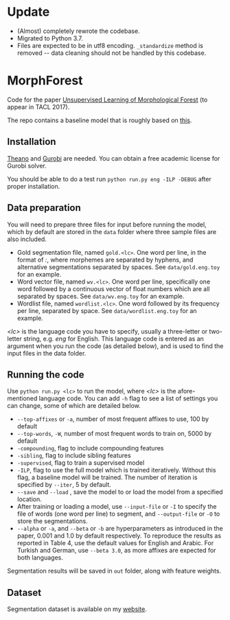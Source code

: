 # Update
* (Almost) completely rewrote the codebase.
* Migrated to Python 3.7.
* Files are expected to be in utf8 encoding. `_standardize` method is removed -- data cleaning should not be handled by this codebase.

# MorphForest
Code for the paper [Unsupervised Learning of Morphological Forest](http://people.csail.mit.edu/j_luo/assets/publications/MorphForest.pdf) (to appear in TACL 2017).

The repo contains a baseline model that is roughly based on [this](https://github.com/karthikncode/MorphoChain).

## Installation
[Theano](http://deeplearning.net/software/theano/install.html) and [Gurobi](http://www.gurobi.com/downloads/download-license-center?utm_expid=11945996-35.HzYrTI0vR2iUbbuLy5dLJw.1&utm_referrer=http%3A%2F%2Fwww.gurobi.com%2F) are needed. You can obtain a free academic license for Gurobi solver.

You should be able to do a test run `python run.py eng -ILP -DEBUG` after proper installation.

## Data preparation
You will need to prepare three files for input before running the model, which by default are stored in the `data` folder where three sample files are also included.
* Gold segmentation file, named `gold.<lc>`. One word per line, in the format of *<word>:<segmentations>*, where morphemes are separated by hyphens, and alternative segmentations separated by spaces. See `data/gold.eng.toy` for an example.
* Word vector file, named `wv.<lc>`. One word per line, specifically one word followed by a continuous vector of float numbers which are all separated by spaces. See `data/wv.eng.toy` for an example.
* Wordlist file, named `wordlist.<lc>`. One word followed by its frequency per line, separated by space. See `data/wordlist.eng.toy` for an example.

*\<lc\>* is the language code you have to specify, usually a three-letter or two-letter string, e.g. *eng* for English. This language code is entered as an argument when you run the code (as detailed below), and is used to find the input files in the data folder.

## Running the code
Use `python run.py <lc>` to run the model, where *\<lc\>* is the afore-mentioned language code. You can add `-h` flag to see a list of settings you can change, some of which are detailed below.
* `--top-affixes` or `-a`, number of most frequent affixes to use, 100 by default
* `--top-words`, `-W`, number of most frequent words to train on, 5000 by default
* `-compounding`, flag to include compounding features
* `-sibling`, flag to include sibling features
* `-supervised`, flag to train a supervised model
* `-ILP`, flag to use the full model which is trained iteratively. Without this flag, a baseline model will be trained. The number of iteration is specified by `--iter`, 5 by default.
* `--save` and `--load` , save the model to or load the model from a specified location.
* After training or loading a model, use `--input-file` or `-I` to specify the file of words (one word per line) to segment, and `--output-file` or `-O` to store the segmentations.
* `--alpha` or `-a`, and `--beta` or `-b` are hyperparameters as introduced in the paper, 0.001 and 1.0 by default respectively. To reproduce the results as reported in Table 4, use the default values for English and Arabic. For Turkish and German, use `--beta 3.0`, as more affixes are expected for both languages.

Segmentation results will be saved in `out` folder, along with feature weights.

## Dataset
Segmentation dataset is available on my [website](http://people.csail.mit.edu/j_luo/publications/).

